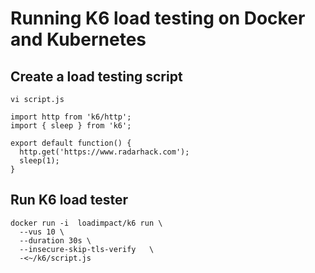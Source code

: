 # Running K6 load testing on Docker and Kubernetes

## Create a load testing script
```
vi script.js
```
```
import http from 'k6/http';
import { sleep } from 'k6';

export default function() {
  http.get('https://www.radarhack.com');
  sleep(1);
}
```

## Run K6 load tester
```
docker run -i  loadimpact/k6 run \
  --vus 10 \
  --duration 30s \
  --insecure-skip-tls-verify   \
  -<~/k6/script.js
  ```
